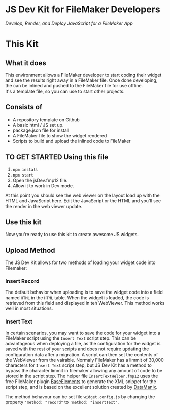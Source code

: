# JS Dev Kit for FileMaker Developers

*Develop, Render, and Deploy JavaScript for a FileMaker App*

# This Kit
## What it does
This environment allows a FileMaker developer to start coding their widget and see the results right away in a FileMaker file. Once done developing, the can be inlined and pushed to the FileMaker file for use offline.
<br/>
It's a template file, so you can use to start other projects.
## Consists of
- A repository template on Github
- A basic html / JS set up.
- package.json file for install
- A FileMaker file to show the widget rendered
- Scripts to build and upload the inlined code to FileMaker
## TO GET STARTED Using this file
1. `npm install`
2. `npm start`
3. Open the jsDev.fmp12 file.
4. Allow it to work in Dev mode.

At this point you should see the web viewer on the layout load up with the HTML and JavaScript here. Edit the JavaScript or the HTML and you'll see the render in the web viewer update.

## Use this kit
Now you're ready to use this kit to create awesome JS widgets.

## Upload Method
The JS Dev Kit allows for two methods of loading your widget code into Filemaker:

### Insert Record
The default behavior when uploading is to save the widget code into a field named `HTML` in the `HTML` table. When the widget is loaded, the code is retrieved from this field and displayed in teh WebViewer. This method works well in most situations.

### Insert Text
In certain scenarios, you may want to save the code for your widget into a FileMaker script using the `Insert Text` script step. This can be advantageous when deploying a file, as the configuration for the widget is saved with the rest of your scripts and does not require updating the configuration data after a migration. A script can then set the contents of the WebViewer from the vairable. Normaly FileMaker has a limmit of 30,000 characters for `Insert Text` script step, but JS Dev Kit has a method to bypass the character limmit in filemaker allowing any amount of code to be stored in the script step. The helper file `InsertTextHelper.fmp12` uses the free FileMaker plugin [BaseElements](https://baseelements.com) to generate the XML snippet for the script step, and is based on the excellent solution created by [DataManix](https://www.thebrainbasket.com/dm-inserttext-helper-tool/).


The method behavour can be set file `widget.config.js` by changing the property `'method: "record"` to `'method: "insertText"`.